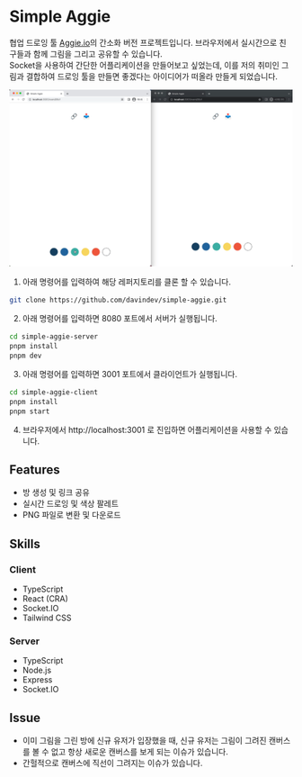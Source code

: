 # Simple Aggie

협업 드로잉 툴 [Aggie.io](https://aggie.io/)의 간소화 버전 프로젝트입니다. 브라우저에서 실시간으로 친구들과 함께 그림을 그리고 공유할 수 있습니다.  
Socket을 사용하여 간단한 어플리케이션을 만들어보고 싶었는데, 이를 저의 취미인 그림과 결합하여 드로잉 툴을 만들면 좋겠다는 아이디어가 떠올라 만들게 되었습니다.

![](./assets/demo.gif)

1. 아래 명령어를 입력하여 해당 레퍼지토리를 클론 할 수 있습니다.
```zsh
git clone https://github.com/davindev/simple-aggie.git
```

2. 아래 명령어를 입력하면 8080 포트에서 서버가 실행됩니다.
```zsh
cd simple-aggie-server
pnpm install
pnpm dev
```

3. 아래 명령어를 입력하면 3001 포트에서 클라이언트가 실행됩니다.
```zsh
cd simple-aggie-client
pnpm install
pnpm start
```

4. 브라우저에서 http://localhost:3001 로 진입하면 어플리케이션을 사용할 수 있습니다.

## Features
- 방 생성 및 링크 공유
- 실시간 드로잉 및 색상 팔레트
- PNG 파일로 변환 및 다운로드

## Skills
### Client
- TypeScript
- React (CRA)
- Socket.IO
- Tailwind CSS

### Server
- TypeScript
- Node.js
- Express
- Socket.IO

## Issue
- 이미 그림을 그린 방에 신규 유저가 입장했을 때, 신규 유저는 그림이 그려진 캔버스를 볼 수 없고 항상 새로운 캔버스를 보게 되는 이슈가 있습니다.
- 간헐적으로 캔버스에 직선이 그려지는 이슈가 있습니다.
